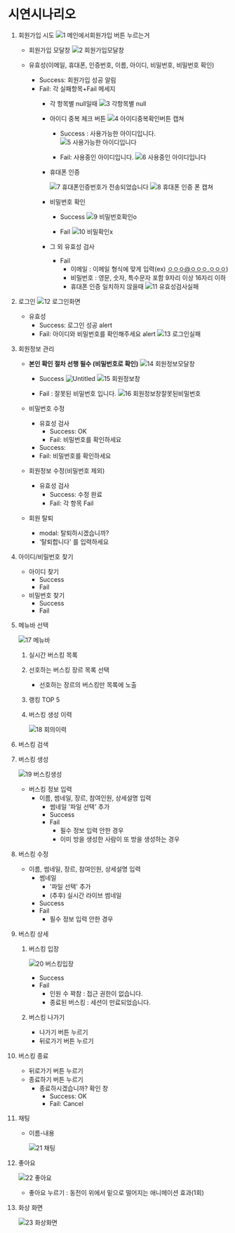 # 시연시나리오

1. 회원가입 시도
    ![1 메인에서회원가입 버튼 누르는거](https://user-images.githubusercontent.com/45057466/130065904-80672d66-b71f-4db4-991e-9fda25764df4.png)

    - 회원가입 모달창
        ![2 회원가입모달창](https://user-images.githubusercontent.com/45057466/130065908-95861e80-43df-42f2-aaa0-417b708ea2f4.png)

    - 유효성(이메일, 휴대폰, 인증번호, 이름, 아이디, 비밀번호, 비밀번호 확인)
        - Success: 회원가입 성공 알림
        - Fail: 각 실패항목+Fail 메세지
            - 각 항목별 null일때
                ![3 각항목별 null](https://user-images.githubusercontent.com/45057466/130065912-894174c6-caa6-4838-8c51-bd8759aa22d3.png)

            - 아이디 중복 체크 버튼
                ![4 아이디중복확인버튼 캡쳐](https://user-images.githubusercontent.com/45057466/130065894-989b9c53-9964-4609-a5f4-b3d70bb50d43.png)

                - Success : 사용가능한 아이디입니다.
                    ![5 사용가능한 아이디입니다](https://user-images.githubusercontent.com/45057466/130065913-d09913d7-28a3-424b-8387-dea621e9b86e.png)

                - Fail: 사용중인 아이디입니다.
                    ![6 사용중인 아이디입니다](https://user-images.githubusercontent.com/45057466/130065914-89603a64-33d8-49ab-8a3d-c0d52e325efb.png)
                    
            - 휴대폰 인증

                ![7 휴대폰인증번호가 전송되었습니다](https://user-images.githubusercontent.com/45057466/130065850-5bc19d43-4125-4d29-97bc-7f444279000d.png)
                ![8 휴대폰 인증 폰 캡쳐](https://user-images.githubusercontent.com/45057466/130065852-029088ca-fd55-4279-ad56-fa8339af5094.png)

            - 비밀번호 확인
                - Success
                    ![9 비밀번호확인o](https://user-images.githubusercontent.com/45057466/130065885-382a64a7-43bc-4145-87d1-3e2fa5616207.png)

                - Fail
                    ![10 비밀확인x](https://user-images.githubusercontent.com/45057466/130065887-5d0251d8-3f26-4519-80c8-66c7f40194ea.png)
                    
            - 그 외 유효성 검사
                - Fail
                    - 이메일 : 이메일 형식에 맞게 입력(ex) ㅇㅇㅇ@ㅇㅇㅇ.ㅇㅇㅇ)
                    - 비밀번호 : 영문, 숫자, 특수문자 포함 9자리 이상 16자리 이하
                    - 휴대폰 인증 일치하지 않을때
                    ![11 유효성검사실패](https://user-images.githubusercontent.com/45057466/130065916-f88524ac-df5f-4773-b45b-93e1529882d6.png)
           

2. 로그인
    ![12 로그인화면](https://user-images.githubusercontent.com/45057466/130065855-c9c6df46-11c3-4541-98ce-41df21b0e19c.png)


    - 유효성
        - Success: 로그인 성공 alert
        - Fail: 아이디와 비밀번호를 확인해주세요 alert
            ![13 로그인실패](https://user-images.githubusercontent.com/45057466/130065857-2e8a7e3f-aeae-4a9e-85f5-b47ead596cbf.png)


3. 회원정보 관리
    - **본인 확인 절차 선행 필수 (비밀번호로 확인)**
        ![14 회원정보모달창](https://user-images.githubusercontent.com/45057466/130065860-555141ab-205e-4ff9-be7b-72f93d6abf12.png)


        - Success
            ![Untitled](https://s3-us-west-2.amazonaws.com/secure.notion-static.com/04aaf247-e327-4881-9ebc-baa77ec91ca6/Untitled.png)
            ![15 회원정보창](https://user-images.githubusercontent.com/45057466/130065862-7468a6da-df60-47f0-af76-b86b94ea6746.png)


        - Fail : 잘못된 비밀번호 입니다.
            ![16 회원정보창잘못된비밀번호](https://user-images.githubusercontent.com/45057466/130065865-b76af819-75bc-44a0-a6d9-6a942095ddcb.png)

    - 비밀번호 수정
        - 유효성 검사
            - Success: OK
            - Fail: 비밀번호를 확인하세요
        - Success:
        - Fail: 비밀번호를 확인하세요
    - 회원정보 수정(비밀번호 제외)
        - 유효성 검사
            - Success: 수정 완료
            - Fail: 각 항목 Fail
    - 회원 탈퇴
        - modal: 탈퇴하시겠습니까?
        - '탈퇴합니다' 를 입력하세요
4. 아이디/비밀번호 찾기
    - 아이디 찾기
        - Success
        - Fail
    - 비밀번호 찾기
        - Success
        - Fail
5. 메뉴바 선택

    ![17 메뉴바](https://user-images.githubusercontent.com/45057466/130065866-6c4eafdd-8642-4d53-8a09-8121f5c4b5dd.png)


    1. 실시간 버스킹 목록
    2. 선호하는 버스킹 장르 목록 선택
        - 선호하는 장르의 버스킹만 목록에 노출
    3. 랭킹 TOP 5
    4. 버스킹 생성 이력

        ![18 회의이력](https://user-images.githubusercontent.com/45057466/130065875-3a7e73db-f604-4c0e-83e5-e67f4404b53e.png)


6. 버스킹 검색
7. 버스킹 생성

    ![19 버스킹생성](https://user-images.githubusercontent.com/45057466/130065880-d0229a94-748d-4199-896f-5714ac32a51e.png)

    - 버스킹 정보 입력
        - 이름, 썸네일, 장르, 참여인원, 상세설명 입력
            - 썸네일 '파일 선택' 추가
            - Success
            - Fail
                - 필수 정보 입력 안한 경우
                - 이미 방을 생성한 사람이 또 방을 생성하는 경우
8. 버스킹 수정
    - 이름, 썸네일, 장르, 참여인원, 상세설명 입력
        - 썸네일
            - '파일 선택' 추가
            - (추후) 실시간 라이브 썸네일
        - Success
        - Fail
            - 필수 정보 입력 안한 경우
9. 버스킹 상세
    1. 버스킹 입장

        ![20 버스킹입장](https://user-images.githubusercontent.com/45057466/130065881-2c77a72f-17d0-424b-bb77-4f8e9ff18ca5.png)



        - Success
        - Fail
            - 인원 수 꽉참 : 접근 권한이 없습니다.
            - 종료된 버스킹 : 세션이 만료되었습니다.
    2. 버스킹 나가기
        - 나가기 버튼 누르기
        - 뒤로가기 버튼 누르기
10. 버스킹 종료
    - 뒤로가기 버튼 누르기
    - 종료하기 버튼 누르기
        - 종료하시겠습니까? 확인 창
            - Success: OK
            - Fail: Cancel
11. 채팅
    - 이름-내용

        ![21 채팅](https://user-images.githubusercontent.com/45057466/130065896-04af6030-4436-41fd-ae77-7d4f3dd9ddce.png)


12. 좋아요

    ![22 좋아요](https://user-images.githubusercontent.com/45057466/130065890-b692bdab-ad46-4b15-af3d-27c7f5bea404.png)


    - 좋아요 누르기 : 동전이 위에서 밑으로 떨어지는 애니메이션 효과(1회)
13. 화상 화면

    ![23 화상화면](https://user-images.githubusercontent.com/45057466/130065902-d3ef6bbc-fec4-4364-ba5c-5bfce0ed386f.png)

